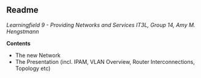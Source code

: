 ## Readme

*Learningfield 9 - Providing Networks and Services
IT3L, Group 14, Amy M. Hengstmann*

**Contents**

 - The new Network 
 - The Presentation (incl. IPAM, VLAN Overview, Router
   Interconnections, Topology etc)

